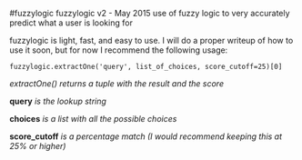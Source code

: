 #fuzzylogic
fuzzylogic v2 - May 2015
use of fuzzy logic to very accurately predict what a user is looking for

fuzzylogic is light, fast, and easy to use. 
I will do a proper writeup of how to use it soon, but for now I recommend the following usage:

`
fuzzylogic.extractOne('query', list_of_choices, score_cutoff=25)[0]
`

*extractOne() returns a tuple with the result and the score*

**query** *is the lookup string*

**choices** *is a list with all the possible choices*

**score_cutoff** *is a percentage match (I would recommend keeping this at 25% or higher)*
